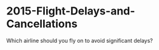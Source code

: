 # 2015-Flight-Delays-and-Cancellations
Which airline should you fly on to avoid significant delays?
